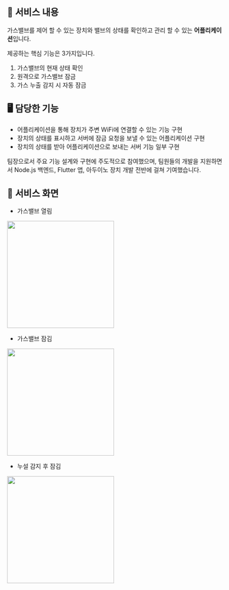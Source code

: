## 📜 서비스 내용

가스밸브를 제어 할 수 있는 장치와 밸브의 상태를 확인하고 관리 할 수 있는 **어플리케이션**입니다.

제공하는 핵심 기능은 3가지입니다.

1. 가스밸브의 현재 상태 확인
2. 원격으로 가스밸브 잠금
3. 가스 누출 감지 시 자동 잠금

## 🖥️ 담당한 기능

- 어플리케이션을 통해 장치가 주변 WiFi에 연결할 수 있는 기능 구현
- 장치의 상태를 표시하고 서버에 잠금 요청을 보낼 수 있는 어플리케이션 구현
- 장치의 상태를 받아 어플리케이션으로 보내는 서버 기능 일부 구현

팀장으로서 주요 기능 설계와 구현에 주도적으로 참여했으며, 팀원들의 개발을 지원하면서 Node.js 백엔드, Flutter 앱, 아두이노 장치 개발 전반에 걸쳐 기여했습니다.

## 👀 서비스 화면

- 가스밸브 열림

<img src="https://img.notionusercontent.com/s3/prod-files-secure%2Fb3967e72-9ce1-4a81-b190-f3fe72a40997%2F6099c19e-d88c-496a-98ac-6a9fe1132208%2F%EA%B7%B8%EB%A6%BC1.png/size/w=1920?exp=1749287385&sig=3ZXBI4rVqYmUsqvNjBjKJwuvsRsu_vYL53yKHZbj96U&id=1f55097b-7c3a-8126-ab4c-e09321433ad9&table=block" width="250" />

- 가스밸브 잠김

<img src="https://img.notionusercontent.com/s3/prod-files-secure%2Fb3967e72-9ce1-4a81-b190-f3fe72a40997%2F32296d8f-042e-43ce-9ab5-1e2a1f246cdd%2F%EA%B7%B8%EB%A6%BC2.png/size/w=1920?exp=1749287401&sig=YSnfEM3LhxEMtnLjpftdCI1MIaaqPHBNc8P0dmkKjbg&id=1f55097b-7c3a-8150-85f1-ffe80f4a03cc&table=block" width="250" />

- 누설 감지 후 잠김

<img src="https://img.notionusercontent.com/s3/prod-files-secure%2Fb3967e72-9ce1-4a81-b190-f3fe72a40997%2Fc3d3f9ad-0e58-4ab3-a331-293d847e6e6c%2F%EA%B7%B8%EB%A6%BC3.png/size/w=1920?exp=1749287432&sig=MN6Jg-4Ns1qo06w880BTfkcde8IaxOKtbj6dSuKB8mw&id=1f55097b-7c3a-815d-9aed-d57b78fd420f&table=block" width="250" />
